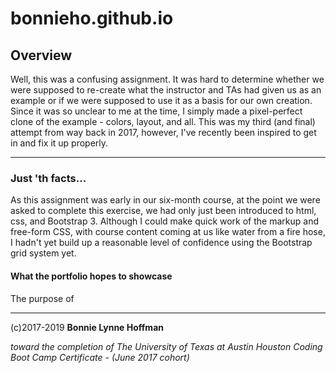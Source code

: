 # bonnieho.github.io

## Overview

Well, this was a confusing assignment. It was hard to determine whether we were supposed to re-create what the instructor and TAs had given us as an example or if we were supposed to use it as a basis for our own creation. Since it was so unclear to me at the time, I simply made a pixel-perfect clone of the example - colors, layout, and all. This was my third (and final) attempt from way back in 2017, however, I've recently been inspired to get in and fix it up properly.

- - - 

### Just 'th facts...

As this assignment was early in our six-month course, at the point we were asked to complete this exercise, we had only just been introduced to html, css, and Bootstrap 3. Although I could make quick work of the markup and free-form CSS, with course content coming at us like water from a fire hose, I hadn't yet build up a reasonable level of confidence using the Bootstrap grid system yet.

#### What the portfolio hopes to showcase

The purpose of 

- - - 


(c)2017-2019 __Bonnie Lynne Hoffman__ 

*toward the completion of The University of Texas at Austin Houston Coding Boot Camp Certificate - (June 2017 cohort)*
